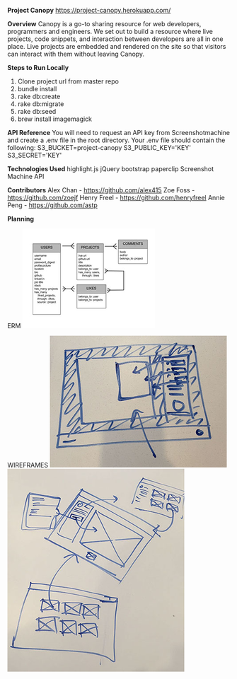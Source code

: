 **Project Canopy**
https://project-canopy.herokuapp.com/

**Overview**
Canopy is a go-to sharing resource for web developers, programmers and engineers. We set out to build a resource where live projects, code snippets, and interaction between developers are all in one place. Live projects are embedded and rendered on the site so that visitors can interact with them without leaving Canopy.

**Steps to Run Locally**
1. Clone project url from master repo
2. bundle install
3. rake db:create
4. rake db:migrate
5. rake db:seed
6. brew install imagemagick

**API Reference**
You will need to request an API key from Screenshotmachine and create a .env file in the root directory. Your .env file should contain the following:
S3_BUCKET=project-canopy
S3_PUBLIC_KEY='KEY'
S3_SECRET='KEY'

**Technologies Used**
highlight.js
jQuery
bootstrap
paperclip
Screenshot Machine API

**Contributors**
Alex Chan - https://github.com/alex415
Zoe Foss - https://github.com/zoejf
Henry Freel - https://github.com/henryfreel
Annie Peng - https://github.com/astp

**Planning**

ERM
![Alt text](/app/assets/images/CanopyERM.jpg "Canopy ERM")

WIREFRAMES
![Alt text](/app/assets/images/Wireframe1.jpg "Wireframe - Project Page")
![Alt text](/app/assets/images/Wireframe2.jpg "Wireframe - Project Flow")